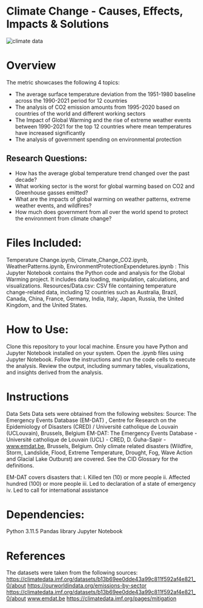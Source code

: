 # Climate Change - Causes, Effects, Impacts & Solutions

![climate data](https://github.com/vivsarraf/GroupProject/assets/135401654/691477aa-1ec1-401d-808c-559977cea6af)


# Overview 
The metric showcases the following 4 topics:
 - The average surface temperature deviation from the 1951-1980 baseline across the 1990-2021 period for 12 countries
 - The analysis of CO2 emission amounts from 1995-2020 based on countries of the world and different working sectors
 - The Impact of Global Warming and the rise of extreme weather events between 1990-2021 for the top 12 countries where mean temperatures have increased significantly
 - The analysis of government spending on environmental protection
 ## Research Questions:
 - How has the average global temperature trend changed over the past decade?
 - What working sector is the worst for global warming based on CO2 and Greenhouse gasses emitted?
 - What are the impacts of global warming on weather patterns, extreme weather events, and wildfires?
 - How much does government from all over the world spend to protect the environment from climate change?

# Files Included:
Temperature Change.ipynb, Climate_Change_CO2.ipynb, WeatherPatterns.ipynb, EnvironmentProtectionExpendetures.ipynb : This Jupyter Notebook contains the Python code and analysis for the Global Warming project. It includes data loading, manipulation, calculations, and visualizations. Resources/Data.csv: CSV file containing temperature change-related data, including 12 countries such as Australia, Brazil, Canada, China, France, Germany, India, Italy, Japan, Russia, the United Kingdom, and the United States.


# How to Use:
Clone this repository to your local machine. Ensure you have Python and Jupyter Notebook installed on your system. Open the .ipynb files using Jupyter Notebook. Follow the instructions and run the code cells to execute the analysis. Review the output, including summary tables, visualizations, and insights derived from the analysis.

# Instructions

Data Sets
Data sets were obtained from the following websites:
Source: The Emergency Events Database (EM-DAT) , Centre for Research on the Epidemiology of Disasters (CRED) / Université catholique de Louvain (UCLouvain), Brussels, Belgium 
EM-DAT: The Emergency Events Database - Université catholique de Louvain (UCL) - CRED, D. Guha-Sapir - www.emdat.be, Brussels, Belgium.
Only climate related disasters (Wildfire, Storm, Landslide, Flood, Extreme Temperature, Drought, Fog, Wave Action and Glacial Lake Outburst) are covered. See the CID Glossary for the definitions.


EM-DAT covers disasters that:
i.          Killed ten (10) or more people 
ii.         Affected hundred (100) or more people 
iii.       Led to declaration of a state of emergency
iv.        Led to call for international assistance 


# Dependencies:
Python 3.11.5
Pandas library
Jupyter Notebook 

# References
The datasets were taken from the following sources:
https://climatedata.imf.org/datasets/b13b69ee0dde43a99c811f592af4e821_0/about
https://ourworldindata.org/emissions-by-sector
https://climatedata.imf.org/datasets/b13b69ee0dde43a99c811f592af4e821_0/about
www.emdat.be
https://climatedata.imf.org/pages/mitigation
